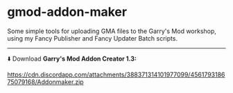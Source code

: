 # gmod-addon-maker

Some simple tools for uploading GMA files to the Garry's Mod workshop, using my Fancy Publisher and Fancy Updater Batch scripts.

---

:arrow_down: Download **Garry's Mod Addon Creator 1.3:**

https://cdn.discordapp.com/attachments/388371314101977099/456179318675079168/Addonmaker.zip
